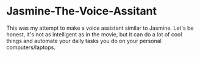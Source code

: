# Jasmine-The-Voice-Assitant
This was my attempt to make a voice assistant similar to Jasmine. Let's be honest, it's not as intelligent as in the movie, but it can do a lot of cool things and automate your daily tasks you do on your personal computers/laptops.
